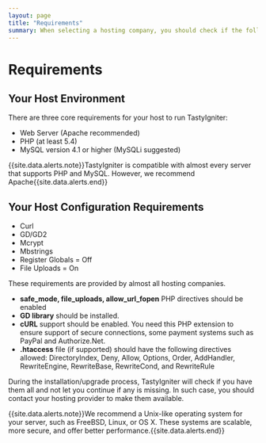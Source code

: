 ```yaml
---
layout: page
title: "Requirements"
summary: When selecting a hosting company, you should check if the following requirements are provided
---
```


# Requirements

## Your Host Environment

There are three core requirements for your host to run TastyIgniter:

- Web Server (Apache recommended)
- PHP (at least 5.4)
- MySQL version 4.1 or higher (MySQLi suggested)

{{site.data.alerts.note}}TastyIgniter is compatible with almost every server that supports PHP and MySQL. However, we recommend Apache{{site.data.alerts.end}}

## Your Host Configuration Requirements
- Curl
- GD/GD2
- Mcrypt
- Mbstrings
- Register Globals = Off
- File Uploads = On

These requirements are provided by almost all hosting companies.

- **safe_mode, file_uploads, allow_url_fopen** PHP directives should be enabled
- **GD library** should be installed.
- **cURL** support should be enabled. You need this PHP extension to ensure support of secure connections, some payment systems such as PayPal and Authorize.Net.
- **.htaccess** file (if supported) should have the following directives allowed: DirectoryIndex, Deny, Allow, Options, Order, AddHandler, RewriteEngine, RewriteBase, RewriteCond, and RewriteRule

During the installation/upgrade process, TastyIgniter will check if you have them all and not let you continue if any is missing. In such case, you should contact your hosting provider to make them available.

{{site.data.alerts.note}}We recommend a Unix-like operating system for your server, such as FreeBSD, Linux, or OS X. These systems are scalable, more secure, and offer better performance.{{site.data.alerts.end}}